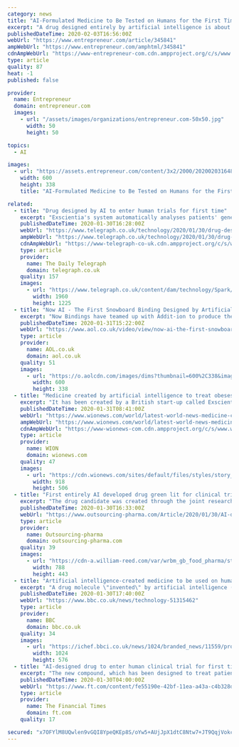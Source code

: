 ```yaml
---
category: news
title: "AI-Formulated Medicine to Be Tested on Humans for the First Time"
excerpt: "A drug designed entirely by artificial intelligence is about to enter clinical human trials for the first time. The drug, which is intended to treat obsessive-compulsive disorder, was discovered using AI systems from Oxford-based biotech company Exscientia. While it would usually take around four and a half years to get a drug to this stage of ..."
publishedDateTime: 2020-02-03T16:56:00Z
webUrl: "https://www.entrepreneur.com/article/345841"
ampWebUrl: "https://www.entrepreneur.com/amphtml/345841"
cdnAmpWebUrl: "https://www-entrepreneur-com.cdn.ampproject.org/c/s/www.entrepreneur.com/amphtml/345841"
type: article
quality: 87
heat: -1
published: false

provider:
  name: Entrepreneur
  domain: entrepreneur.com
  images:
    - url: "/assets/images/organizations/entrepreneur.com-50x50.jpg"
      width: 50
      height: 50

topics:
  - AI

images:
  - url: "https://assets.entrepreneur.com/content/3x2/2000/20200203164812-opioid.jpeg?width=600&crop=16:9"
    width: 600
    height: 338
    title: "AI-Formulated Medicine to Be Tested on Humans for the First Time"

related:
  - title: "Drug designed by AI to enter human trials for first time"
    excerpt: "Exscientia's system automatically analyses patients' genetic data and finds molecules that could be used in new medication Credit: Andriy Onufriyenko The first drug designed entirely using artificial intelligence is entering clinical human trials ... Rock Health for The Financial Times earlier this month suggested that AI, machine learning ..."
    publishedDateTime: 2020-01-30T16:28:00Z
    webUrl: "https://www.telegraph.co.uk/technology/2020/01/30/drug-designed-ai-enter-human-trials-first-time/"
    ampWebUrl: "https://www.telegraph.co.uk/technology/2020/01/30/drug-designed-ai-enter-human-trials-first-time/amp/"
    cdnAmpWebUrl: "https://www-telegraph-co-uk.cdn.ampproject.org/c/s/www.telegraph.co.uk/technology/2020/01/30/drug-designed-ai-enter-human-trials-first-time/amp/"
    type: article
    provider:
      name: The Daily Telegraph
      domain: telegraph.co.uk
    quality: 157
    images:
      - url: "https://www.telegraph.co.uk/content/dam/technology/Spark/facebook/artificial-intelligence_trans_NvBQzQNjv4BqqVzuuqpFlyLIwiB6NTmJwfSVWeZ_vEN7c6bHu2jJnT8.jpg"
        width: 1960
        height: 1225
  - title: "Now AI - The First Snowboard Binding Designed by Artificial Intelligence"
    excerpt: "Now Bindings have teamed up with Addit-ion to produce the world's first rideable snowboarding binding designed by Artificial Intelligence. It may look straight out of sci-fi but we're told this thing is 25% lighter than a regular binding and built to charge fast. Get a first look above. ___ Since the magazine first started in 1995, Whitelines ..."
    publishedDateTime: 2020-01-31T15:22:00Z
    webUrl: "https://www.aol.co.uk/video/view/now-ai-the-first-snowboard-binding-designed-by-artificial-intelligence/5e343f9c27f25f1c0840da29/"
    type: article
    provider:
      name: AOL.co.uk
      domain: aol.co.uk
    quality: 51
    images:
      - url: "https://o.aolcdn.com/images/dims?thumbnail=600%2C338&image_uri=https%3A%2F%2Fimg.vidible.tv%2Fprod%2F2020-01%2F31%2F5e343f9c27f25f1c0840da29%2F5e343f9ce7b1d700015d1362_o_F_v1.jpg&client=amp-blogside-v2&signature=dfe66689ffb9ca16b2298052fd8a3df8e07d6285"
        width: 600
        height: 338
  - title: "Medicine created by artificial intelligence to treat obesessive-compulsive disorder first time"
    excerpt: "It has been created by a British start-up called Exscientia and Japanese pharmaceutical firm called Sumitomo Dainippon Pharma. Artificial intelligence has invented a drug molecule that will be used to treat patients who have obsessive-compulsive disorder (OCD) for the first time. It has been created by a British start-up called Exscientia and ..."
    publishedDateTime: 2020-01-31T08:41:00Z
    webUrl: "https://www.wionews.com/world/latest-world-news-medicine-created-by-artificial-intelligence-to-treat-obesessive-compulsive-disorder-first-time-277753"
    ampWebUrl: "https://www.wionews.com/world/latest-world-news-medicine-created-by-artificial-intelligence-to-treat-obesessive-compulsive-disorder-first-time-277753/amp"
    cdnAmpWebUrl: "https://www-wionews-com.cdn.ampproject.org/c/s/www.wionews.com/world/latest-world-news-medicine-created-by-artificial-intelligence-to-treat-obesessive-compulsive-disorder-first-time-277753/amp"
    type: article
    provider:
      name: WION
      domain: wionews.com
    quality: 47
    images:
      - url: "https://cdn.wionews.com/sites/default/files/styles/story_page/public/2019/02/14/83987-untitled-design.jpg?itok=cVucXcjV"
        width: 918
        height: 506
  - title: "First entirely AI developed drug green lit for clinical trial"
    excerpt: "The drug candidate was created through the joint research of Japanese pharma company Sumitomo Dainippon Pharma and Exscientia, with the latter providing the Centaur Chemist AI platform for discovery. Andrew Hopkins, CEO of Exscientia, stated: \"We believe that this entry of DSP-1181, created using AI, into clinical studies is a key milestone in ..."
    publishedDateTime: 2020-01-30T16:33:00Z
    webUrl: "https://www.outsourcing-pharma.com/Article/2020/01/30/AI-developed-drug-goes-to-trial"
    type: article
    provider:
      name: Outsourcing-pharma
      domain: outsourcing-pharma.com
    quality: 39
    images:
      - url: "https://cdn-a.william-reed.com/var/wrbm_gb_food_pharma/storage/images/publications/pharmaceutical-science/outsourcing-pharma.com/headlines/clinical-development/ai-developed-drug-goes-to-trial/10654223-1-eng-GB/AI-developed-drug-goes-to-trial.jpg"
        width: 788
        height: 443
  - title: "Artificial intelligence-created medicine to be used on humans for first time"
    excerpt: "A drug molecule \"invented\" by artificial intelligence (AI) will be used in human trials in a world first for machine learning in medicine. It was created by British start-up Exscientia and Japanese pharmaceutical firm Sumitomo Dainippon Pharma. The drug will be used to treat patients who have obsessive-compulsive disorder (OCD). Typically ..."
    publishedDateTime: 2020-01-30T17:40:00Z
    webUrl: "https://www.bbc.co.uk/news/technology-51315462"
    type: article
    provider:
      name: BBC
      domain: bbc.co.uk
    quality: 34
    images:
      - url: "https://ichef.bbci.co.uk/news/1024/branded_news/11559/production/_110710017_aidrug.gif"
        width: 1024
        height: 576
  - title: "AI-designed drug to enter human clinical trial for first time"
    excerpt: "The new compound, which has been designed to treat patients with obsessive-compulsive disorder, was developed by Oxford-based AI start-up Exscientia in collaboration with the Japanese pharmaceutical firm Sumitomo Dainippon Pharma. In a sharp acceleration of the typical path to drug development, which can take about four and a half years ..."
    publishedDateTime: 2020-01-30T04:00:00Z
    webUrl: "https://www.ft.com/content/fe55190e-42bf-11ea-a43a-c4b328d9061c"
    type: article
    provider:
      name: The Financial Times
      domain: ft.com
    quality: 17

secured: "x7OFYlM8UQwlen9vGQI8YpeQKEp8S/oYw5+AUjJpX1dtC8Ntw7+JT9QqjVokcHisei3cbYv5C95ibArtVxFRP7P5Lehld4NvwtflYtrq0NUqm/dqT6ZeWi1Q8gmLuszTFTCeO6EewpSS/s0gbYDl6gx9ZkgqcR4ScOdC/9759Bky0MO1+1QtVPjzYI7ilTUwTSII5zVfBKK7WeLebpvA3+GVcD8O7d8IfaY0EgdZx8e0dCbCosHY+Dvyvt57ZOu3+76vaEU0cBpt6YKT6uHdZa/Mofwpx7te8JW2UEFTAuOkUaPEypBMciqPcoIzRWAxU4yP2Qc/snGVS95Ur1jq+gDIkgPlzZei3D3h7VL30m2Gw0+Mwor6n1yQ0Jx8z+c97zxwR56hFruqEpiccHKAPsk9+v/G/piqEMfh5ODmAdRkHnie/Hgnb11kCLUU6ZiZ19hXSHqjKGFR5lECBShtnH0NmtCfmqxZ1XGaqr/SmMU=;PAJuWNjbSjidSI7bs6fdQw=="
---
```


